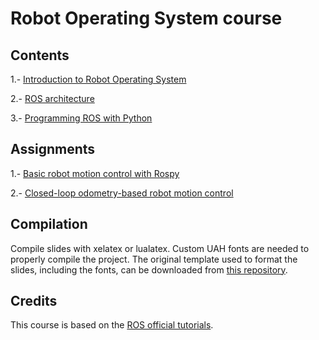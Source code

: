 # Robot Operating System course

## Contents

1.- [Introduction to Robot Operating System](1-introduction/)

2.- [ROS architecture](2-architecture/)

3.- [Programming ROS with Python](3-programming/)

## Assignments

1.- [Basic robot motion control with Rospy](assignments/motion.md)

2.- [Closed-loop odometry-based robot motion control](assignments/closedloop.md)

## Compilation

Compile slides with xelatex or lualatex. Custom UAH fonts are needed to properly compile the project. The original template used to format the slides, including the fonts, can be downloaded from [this repository](https://github.com/dfbarrero/UAH-beamer-template).

## Credits

This course is based on the [ROS official tutorials](http://wiki.ros.org/ROS/Tutorials).
